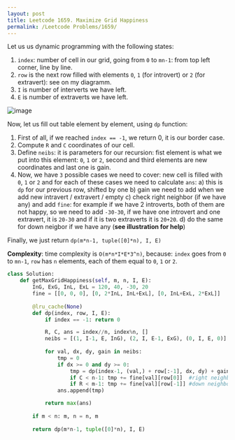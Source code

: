 ```yaml
---
layout: post
title: Leetcode 1659. Maximize Grid Happiness
permalink: /Leetcode Problems/1659/
---
```


Let us us dynamic programming with the following states: 

1. `index`: number of cell in our grid, going from `0` to `mn-1`: from top left corner, line by line.
2. `row` is the next row filled with elements `0`, `1` (for introvert) or `2` (for extravert): see on my diagramm.
3. `I` is number of interverts we have left.
4. `E` is number of extraverts we have left.

![image](https://assets.leetcode.com/users/images/a10b0765-81a5-472f-8628-9c655af6963f_1605440100.401795.png)


Now, let us fill out table element by element, using `dp` function:

1. First of all, if we reached `index == -1`, we return 0, it is our border case.
2. Compute `R` and `C` coordinates of our cell.
3. Define `neibs`: it is parameters for our recursion: fist element is what we put into this element: `0`, `1` or `2`, second and third elements are new coordinates and last one is gain.
4. Now, we have `3` possible cases we need to cover: new cell is filled with `0`, `1` or `2` and for each of these cases we need to calculate `ans`:
a) this is `dp` for our previous row, shifted by one
b) gain we need to add when we add new intravert / extravert / empty
c) check right neighbor (if we have any) and add `fine`: for example if we have 2 introverts, both of them are not happy, so we need to add `-30-30`, if we have one introvert and one extravert, it is `20-30` and if it is two extraverts it is `20+20`.
d) do the same for down neigbor if we have any (**see illustration for help**)

Finally, we just return `dp(m*n-1, tuple([0]*n), I, E)`

**Complexity**: time complexity is `O(m*n*I*E*3^n)`, because: `index` goes from `0` to `mn-1`, `row` has `n` elements, each of them equal to `0`, `1` or `2`.

```python
class Solution:
    def getMaxGridHappiness(self, m, n, I, E):
        InG, ExG, InL, ExL = 120, 40, -30, 20
        fine = [[0, 0, 0], [0, 2*InL, InL+ExL], [0, InL+ExL, 2*ExL]]
        
        @lru_cache(None)
        def dp(index, row, I, E):
            if index == -1: return 0

            R, C, ans = index//n, index%n, []
            neibs = [(1, I-1, E, InG), (2, I, E-1, ExG), (0, I, E, 0)]  
            
            for val, dx, dy, gain in neibs:
                tmp = 0
                if dx >= 0 and dy >= 0:
                    tmp = dp(index-1, (val,) + row[:-1], dx, dy) + gain
                    if C < n-1: tmp += fine[val][row[0]]  #right neighbor
                    if R < m-1: tmp += fine[val][row[-1]] #down neighbor
                ans.append(tmp)

            return max(ans)
        
        if m < n: m, n = n, m
            
        return dp(m*n-1, tuple([0]*n), I, E)
```